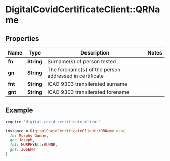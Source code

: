 # DigitalCovidCertificateClient::QRName

## Properties

| Name | Type | Description | Notes |
| ---- | ---- | ----------- | ----- |
| **fn** | **String** | Surname(s) of person tested |  |
| **gn** | **String** | The forename(s) of the person addressed in certificate |  |
| **fnt** | **String** | ICAO 9303 transilerated surname |  |
| **gnt** | **String** | ICAO 9303 transilerated forename |  |

## Example

```ruby
require 'digital-covid-certificate-client'

instance = DigitalCovidCertificateClient::QRName.new(
  fn: Murphy Gunne,
  gn: Joseph,
  fnt: MURPHY&lt;GUNNE,
  gnt: JOSEPH
)
```

